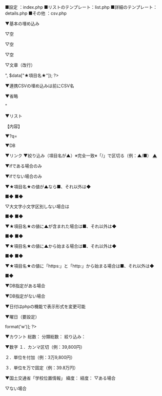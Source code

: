 ■設定				：index.php
■リストのテンプレート：list.php
■詳細のテンプレート：details.php
■その他                        ：csv.php

▼基本の埋め込み
<?= $data["★項目名★"]; ?>
▽空
<?= $data["★項目名★"] ?? ''; ?>
▽空
<?= $data["★項目名★"] ?? 'ない場合の文字列'; ?>
▽空
<?= $data["★項目名★"] ?? $data["☆項目名☆"] ?? 'ない場合の文字列'; ?>
▽文章（改行）
<?= str_replace("\n", "<br>", $data["★項目名★"]); ?>

▼連携CSVの埋め込みは前にCSV名
<?= $data["★関連CSV名★"]["★項目名★"]; ?>

▼省略
<?php echo → <?=

▼詳細リンク/ID
<a href="./?c=<?= $data[$dbId] ?>"

▼リスト
<?php for ($i = $pos; $i < $pos + $items && $i < count($csv); ++$i): $data = $csv[$i]; if ($data): ?>
【内容】
<?php endif;endfor; ?>

▼?q=
<?php if (!empty($_GET["q"])) : echo "【", htmlentities($_GET["q"]), "】"; endif; ?>
<?php if (!empty($_GET["q"])) : echo "【", htmlentities(preg_replace("/^.*,/", "", $_GET["q"])), "】"; endif; ?>

▼DB
<?= preg_replace("/\W/", "", $_GET['db'] ?? "") ?>

▼リンク
<a href="./?c=<?= $data[$dbId] ?>"><?= $data["項目名"]; ?></a>
▼絞り込み（項目名が▲）※完全一致※「/」で区切る（例：▲/■）
<a href="./?q=★項目名★,▲">▲</a>

▼ifである場合のみ
<?php if (!empty($data["★関連CSV名★"]["★項目名★"])): ?>
<?php if (!empty($data["★関連CSV名★"]["★項目名A★"]) && !empty($data["★関連CSV名★"]["★項目名B★"])): ?>
<?php if (!empty($data["★関連CSV名★"]["★項目名A★"]) || !empty($data["★関連CSV名★"]["★項目名B★"])): ?>
<?php else : ?>
<?php endif; ?>

▼ifでない場合のみ
<?php if (empty($data["★関連CSV名★"]["★項目名★"])): ?>
<?php if (empty($data["★関連CSV名★"]["★項目名A★"]) && empty($data["★関連CSV名★"]["★項目名B★"])): ?>
<?php if (empty($data["★関連CSV名★"]["★項目名A★"]) || empty($data["★関連CSV名★"]["★項目名B★"])): ?>
<?php else : ?>
<?php endif; ?>

▼★項目名★の値が▲なら■、それ以外は◆
<?php if ($data["★項目名★"] === "▲"): ?>■<?php else : ?>◆<?php endif; ?>
<?php if (($data["★項目名★"] ?? $data["★関連CSV名★"]["★項目名★"] ?? '') === "▲"): ?>■<?php else : ?>◆<?php endif; ?>
▽大文字小文字区別しない場合は
<?php if (!strcasecmp($data["★項目名★"], "▲")): ?>■<?php else : ?>◆<?php endif; ?>
<?php if (!strcasecmp($data["★項目名★"] ?? $data["★関連CSV名★"]["★項目名★"] ?? '', "▲")): ?>■<?php else : ?>◆<?php endif; ?>

▼★項目名★の値に▲が含まれた場合は■、それ以外は◆
<?php if (stripos($data["★項目名★"], "▲") !== false): ?>■<?php else : ?>◆<?php endif; ?>
<?php if (stripos($data["★項目名★"] ?? $data["★関連CSV名★"]["★項目名★"] ?? '', "▲") !== false): ?>■<?php else : ?>◆<?php endif; ?>

▼★項目名★の値に▲から始まる場合は■、それ以外は◆
<?php if (stripos($data["★項目名★"], "▲") === 0): ?>■<?php else : ?>◆<?php endif; ?>
<?php if (stripos($data["★項目名★"] ?? $data["★関連CSV名★"]["★項目名★"] ?? '', "▲") === 0): ?>■<?php else : ?>◆<?php endif; ?>

▼★項目名★の値に「https:」と「http:」から始まる場合は■、それ以外は◆
<?php if (preg_match("/^https?:\/\//", $data["★項目名★"])): ?>■<?php else : ?>◆<?php endif; ?>

▼DB指定がある場合
<?php if (!empty($_GET["db"])): ?>
<?php else : ?>
<?php endif; ?>

▼DB指定がない場合
<?php if (empty($_GET["db"])): ?>
<?php else : ?>
<?php endif; ?>

▼日付はphpの機能で表示形式を変更可能
<?= date("n月j日", strtotime($data["★年月日★"])) ?>
▼曜日（要設定）
<?= $wdays[(new DateTime($data["★年月日★"]))->format('w')]; ?>

<?= $data["★項目名★"], "★文字★"; ?>
<?= "★文字★", $data["★項目名★"]; ?>
<?= "★文字★", $data["★項目名★"], "★文字★"; ?>
<?= empty($data["★項目名★"]) ? "★なしのときだけ★" : $data["★項目名★"] . "★あるときだけ★"; ?>
<?= empty($data["★項目名★"]) ? "★なしのときだけ★" : "★あるときだけ★" . $data["★項目名★"]; ?>
<?= empty($data["★項目名★"]) ? "★なしのときだけ★" : "★あるときだけ★" . $data["★項目名★"] . "★あるときだけ★"; ?>
<?= $data["★関連CSV名★"]["★緯度★"], ",", $data["★関連CSV名★"]["★経度★"], ",", $data["★関連CSV名★"]["★ズーム★"] ?? 16; ?>

▼カウント
総数：<?= $total; ?>
分類総数：<?= $j_total; ?>
絞り込み：<?= count($csv); ?>

▼数字
１．カンマ区切（例：39,800円）
<?= number_format(get_number($data["★項目名★"])), '円'; ?>

２．単位を付加（例：3万9,800円）
<?= number_unit($data["★項目名★"]), '円'; ?>

３．単位を万で固定（例：39.8万円）
<?= number_man($data["★項目名★"]), '円'; ?>

▼国土交通省「学校位置情報」
緯度：<?= $geojson[$data["学校名"]][1] ?>
経度：<?= $geojson[$data["学校名"]][0] ?>
▽ある場合
<?php if (!empty($geojson[$data["学校名"]])): ?>
<?php endif; ?>
▽ない場合
<?php if (empty($geojson[$data["学校名"]])): ?>
<?php endif; ?>
